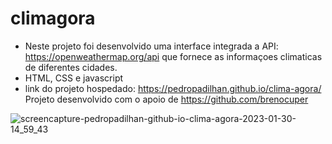 # climagora
- Neste projeto foi desenvolvido uma interface integrada a API: https://openweathermap.org/api que fornece as informaçoes climaticas de diferentes cidades.
- HTML, CSS e javascript
- link do projeto hospedado: https://pedropadilhan.github.io/clima-agora/
Projeto desenvolvido com o apoio de https://github.com/brenocuper

![screencapture-pedropadilhan-github-io-clima-agora-2023-01-30-14_59_43](https://user-images.githubusercontent.com/89949855/215588117-edc162c1-8657-4fcb-b1b2-b2442abfc1e5.png)
